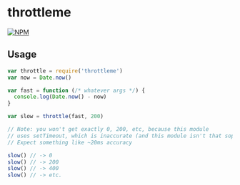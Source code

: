 # throttleme
[![NPM](https://nodei.co/npm/throttleme.png)](https://nodei.co/npm/throttleme/)

## Usage

```js
var throttle = require('throttleme')
var now = Date.now()

var fast = function (/* whatever args */) {
  console.log(Date.now() - now)
}

var slow = throttle(fast, 200)

// Note: you won't get exactly 0, 200, etc, because this module 
// uses setTimeout, which is inaccurate (and this module isn't that sophisticated)
// Expect something like ~20ms accuracy

slow() // -> 0
slow() // -> 200
slow() // -> 400
slow() // -> etc.
```
